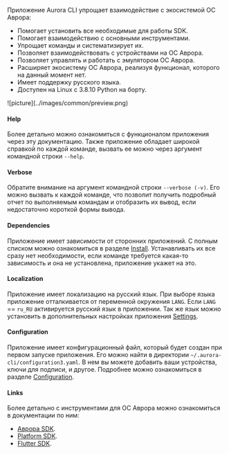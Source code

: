 Приложение Aurora CLI упрощает взаимодействие с экосистемой ОС Аврора:

- Помогает установить все необходимые для работы SDK.
- Помогает взаимодействию с основными инструментами.
- Упрощает команды и систематизирует их.
- Позволяет взаимодействовать с устройствами на ОС Аврора.
- Позволяет управлять и работать с эмулятором ОС Аврора.
- Расширяет экосистему ОС Аврора, реализуя функционал, которого на данный момент нет.
- Имеет поддержку русского языка.
- Доступен на Linux c 3.8.10 Python на борту.

<picture>
    ![picture](../images/common/preview.png)
</picture>

#### Help

Более детально можно ознакомиться с функционалом приложения через эту документацию.
Также приложение обладает широкой справкой по каждой команде,
вызвать ее можно через аргумент командной строки `--help`.

#### Verbose

Обратите внимание на аргумент командной строки `--verbose (-v)`.
Его можно вызвать к каждой команде, что позволит получить подробный отчет
по выполняемым командам и отобразить их вывод,
если недостаточно короткой формы вывода.

#### Dependencies

Приложение имеет зависимости от сторонних приложений.
С полным списком можно ознакомиться в разделе [Install](../install.md/#dependencies).
Устанавливать их все сразу нет необходимости, если команде требуется какая-то зависимость и она не установлена, приложение укажет на это.

#### Localization

Приложение имеет локализацию на русский язык.
При выборе языка приложение отталкивается от переменной окружения `LANG`.
Если `LANG` == `ru_RU` активируется русский язык в приложении.
Так же язык можно установить в дополнительных настройках приложения [Settings](../settings.md).

#### Configuration

Приложение имеет конфигурационный файл, который будет создан при первом запуске приложения.
Его можно найти в директории `~/.aurora-cli/configuration3.yaml`.
В нем вы можете добавить ваши устройства, ключи для подписи, и другое.
Подробнее можно ознакомиться в разделе [Configuration](../config.md).

#### Links

Более детально с инструментами для ОС Аврора можно ознакомиться в документации по ним:

- [Аврора SDK](https://developer.auroraos.ru/doc/sdk).
- [Platform SDK](https://developer.auroraos.ru/doc/sdk/psdk).
- [Flutter SDK](https://omprussia.gitlab.io/flutter/flutter).
